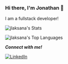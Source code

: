 ### Hi there, I'm Jonathan 👋

I am a fullstack developer!

![jlaksana's Stats](https://github-readme-stats-khaki-nu-59.vercel.app/api?username=jlaksana&theme=tokyonight&hide=stars&show=reviews&show_icons=true&hide_border=true&count_private=true&include_all_commits=true)

![jlaksana's Top Languages](https://github-readme-stats-khaki-nu-59.vercel.app/api/top-langs/?username=jlaksana&theme=tokyonight&show_icons=true&hide_border=true&layout=donut&hide=PureBasic&count_private=true&include_all_commits=true)

***Connect with me!***

<a href="https://www.linkedin.com/in/jlaksana/" target="_blank"><img src="https://img.shields.io/badge/LinkedIn-%230077B5.svg?&style=flat-square&logo=linkedin&logoColor=white" alt="LinkedIn"></a>
